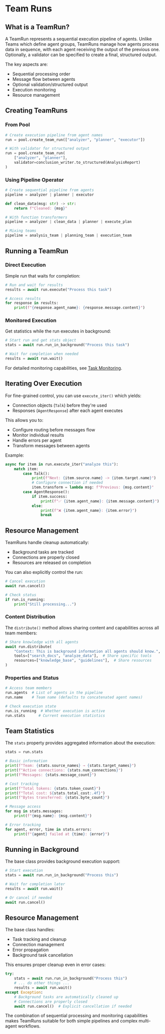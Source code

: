 # Team Runs

## What is a TeamRun?

A TeamRun represents a sequential execution pipeline of agents. Unlike Teams which define agent groups,
TeamRuns manage how agents process data in sequence, with each agent receiving the output of the previous one.
Optionally, a validator can be specified to create a final, structured output.

The key aspects are:

- Sequential processing order
- Message flow between agents
- Optional validation/structured output
- Execution monitoring
- Resource management

## Creating TeamRuns

### From Pool

```python
# Create execution pipeline from agent names
run = pool.create_team_run(["analyzer", "planner", "executor"])

# With validator for structured output
run = pool.create_team_run(
    ["analyzer", "planner"],
    validator=conclusion_writer.to_structured(AnalysisReport)
)
```

### Using Pipeline Operator

```python
# Create sequential pipeline from agents
pipeline = analyzer | planner | executor

def clean_data(msg: str) -> str:
    return f"Cleaned: {msg}"

# With function transformers
pipeline = analyzer | clean_data | planner | execute_plan

# Mixing teams
pipeline = analysis_team | planning_team | execution_team
```

## Running a TeamRun

### Direct Execution

Simple run that waits for completion:
```python
# Run and wait for results
results = await run.execute("Process this task")

# Access results
for response in results:
    print(f"{response.agent_name}: {response.message.content}")
```

### Monitored Execution

Get statistics while the run executes in background:
```python
# Start run and get stats object
stats = await run.run_in_background("Process this task")

# Wait for completion when needed
results = await run.wait()
```

For detailed monitoring capabilities, see [Task Monitoring](../advanced/task_monitoring.md).

## Iterating Over Execution

For fine-grained control, you can use `execute_iter()` which yields:

- Connection objects (`Talk`) before they're used
- Responses (`AgentResponse`) after each agent executes

This allows you to:

- Configure routing before messages flow
- Monitor individual results
- Handle errors per agent
- Transform messages between agents

Example:
```python
async for item in run.execute_iter("analyze this"):
    match item:
        case Talk():
            print(f"Next: {item.source.name} -> {item.target.name}")
            # Configure connection if needed
            item.transform = lambda msg: f"Previous: {msg.content}"
        case AgentResponse():
            if item.success:
                print(f"✅ {item.agent_name}: {item.message.content}")
            else:
                print(f"❌ {item.agent_name}: {item.error}")
                break
```



## Resource Management

TeamRuns handle cleanup automatically:

- Background tasks are tracked
- Connections are properly closed
- Resources are released on completion

You can also explicitly control the run:
```python
# Cancel execution
await run.cancel()

# Check status
if run.is_running:
    print("Still processing...")
```

### Content Distribution

The `distribute()` method allows sharing content and capabilities across all team members:

```python
# Share knowledge with all agents
await run.distribute(
    "Context: This is background information all agents should know.",
    tools=["search_docs", "analyze_data"],  # Share specific tools
    resources=["knowledge_base", "guidelines"],  # Share resources
)
```

### Properties and Status

```python
# Access team members
run.agents  # List of agents in the pipeline
run.name    # Team name (defaults to concatenated agent names)

# Check execution state
run.is_running  # Whether execution is active
run.stats      # Current execution statistics
```

## Team Statistics

The `stats` property provides aggregated information about the execution:

```python
stats = run.stats

# Basic information
print(f"Team: {stats.source_names} → {stats.target_names}")
print(f"Active connections: {stats.num_connections}")
print(f"Messages: {stats.message_count}")

# Cost tracking
print(f"Total tokens: {stats.token_count}")
print(f"Total cost: ${stats.total_cost:.4f}")
print(f"Bytes transferred: {stats.byte_count}")

# Message access
for msg in stats.messages:
    print(f"{msg.name}: {msg.content}")

# Error tracking
for agent, error, time in stats.errors:
    print(f"{agent} failed at {time}: {error}")
```

## Running in Background

The base class provides background execution support:

```python
# Start execution
stats = await run.run_in_background("Process this")

# Wait for completion later
results = await run.wait()

# Or cancel if needed
await run.cancel()
```

## Resource Management

The base class handles:

- Task tracking and cleanup
- Connection management
- Error propagation
- Background task cancellation

This ensures proper cleanup even in error cases:

```python
try:
    stats = await run.run_in_background("Process this")
    # ... do other things ...
    results = await run.wait()
except Exception:
    # Background tasks are automatically cleaned up
    # Connections are properly closed
    await run.cancel()  # Explicit cancellation if needed
```


The combination of sequential processing and monitoring capabilities makes TeamRuns suitable for both simple pipelines and complex multi-agent workflows.

